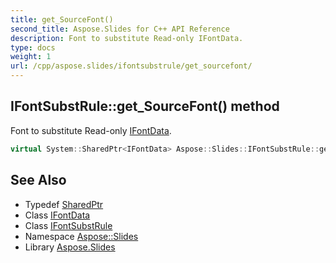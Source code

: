 ```yaml
---
title: get_SourceFont()
second_title: Aspose.Slides for C++ API Reference
description: Font to substitute Read-only IFontData.
type: docs
weight: 1
url: /cpp/aspose.slides/ifontsubstrule/get_sourcefont/
---
```

## IFontSubstRule::get_SourceFont() method


Font to substitute Read-only [IFontData](../../ifontdata/).

```cpp
virtual System::SharedPtr<IFontData> Aspose::Slides::IFontSubstRule::get_SourceFont()=0
```

## See Also

* Typedef [SharedPtr](../../system/sharedptr/)
* Class [IFontData](../ifontdata/)
* Class [IFontSubstRule](./)
* Namespace [Aspose::Slides](../)
* Library [Aspose.Slides](../../)